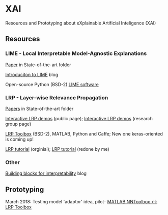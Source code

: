 # XAI
Resources and Prototyping about eXplainable Artificial Inteligence (XAI)

## Resources
### LIME - Local Interpretable Model-Agnostic Explanations
[Paper](https://github.com/NLeSC/XAI/tree/master/State-of-the-art/LIME) in State-of-the-art folder

[Introduciton to LIME](https://www.oreilly.com/learning/introduction-to-local-interpretable-model-agnostic-explanations-lime) blog

Open-source Python (BSD-2) [LIME software](https://github.com/marcotcr/lime)

### LRP - Layer-wise Relevance Propagation
[Papers](https://github.com/NLeSC/XAI/tree/master/State-of-the-art/LRP) in State-of-the-art folder

[Interactive LRP demos](http://www.heatmapping.org/) (public page);
[Interactive LRP demos](https://lrpserver.hhi.fraunhofer.de/Demos) (research group page)

[LRP Toolbox](https://github.com/sebastian-lapuschkin/lrp_toolbox) (BSD-2), MATLAB, Python and Caffe;
New one keras-oriented is coming up!

[LRP tutorial](http://www.heatmapping.org/tutorial/) (orginial);
[LRP tutorial](https://github.com/NLeSC/XAI/tree/master/Software/Python/LRP%20Tutorial) (redone by me)

### Other
[Building blocks for interpretability](https://distill.pub/2018/building-blocks/) blog

## Prototyping 

March 2018: Testing model 'adaptor' idea, pilot- [MATLAB NNToolbox <-> LRP Toolbox](https://github.com/NLeSC/XAI/tree/master/Software/MATLAB/NN2LRPToolboxMNISTDemo)
